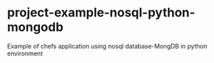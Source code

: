# project-example-nosql-python-mongodb
Example of chefs application using nosql database-MongDB in python environment
